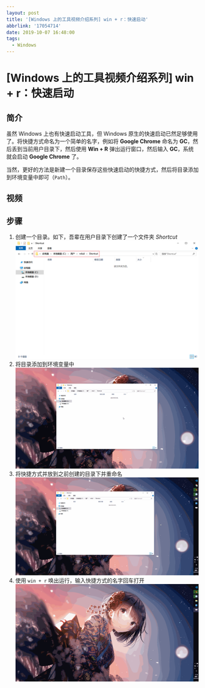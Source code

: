 ```yaml
---
layout: post
title: '[Windows 上的工具视频介绍系列] win + r：快速启动'
abbrlink: '17054714'
date: 2019-10-07 16:48:00
tags:
  - Windows
---
```


# [Windows 上的工具视频介绍系列] win + r：快速启动

## 简介

虽然 Windows 上也有快速启动工具，但 Windows 原生的快速启动已然足够使用了。将快捷方式命名为一个简单的名字，例如将 **Google Chrome** 命名为 **GC**，然后丢到当前用户目录下，然后使用 **Win + R** 弹出运行窗口，然后输入 **GC**，系统就会启动 **Google Chrome** 了。

当然，更好的方法是新建一个目录保存这些快速启动的快捷方式，然后将目录添加到环境变量中即可（`Path`）。

## 视频

## 步骤

1. 创建一个目录。如下，吾辈在用户目录下创建了一个文件夹 _Shortcut_
   ![Shortcut 文件夹](https://raw.githubusercontent.com/rxliuli/img-bed/master/20191007171259.png)
2. 将目录添加到环境变量中
   ![将目录添加到环境变量中](https://raw.githubusercontent.com/rxliuli/img-bed/master/20191007173016.gif)
3. 将快捷方式并放到之前创建的目录下并重命名
   ![将快捷方式并放到之前创建的目录下并重命名](https://raw.githubusercontent.com/rxliuli/img-bed/master/20191007173630.gif)
4. 使用 `win + r` 唤出运行，输入快捷方式的名字回车打开
   ![使用 `win + r` 运行](https://raw.githubusercontent.com/rxliuli/img-bed/master/20191007174125.gif)

